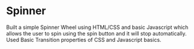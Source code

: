 # Spinner
Built a simple Spinner Wheel using HTML/CSS and basic Javascript which allows the user to spin using the spin button and it will stop automatically.
Used Basic Transition properties of CSS and Javascript basics.
